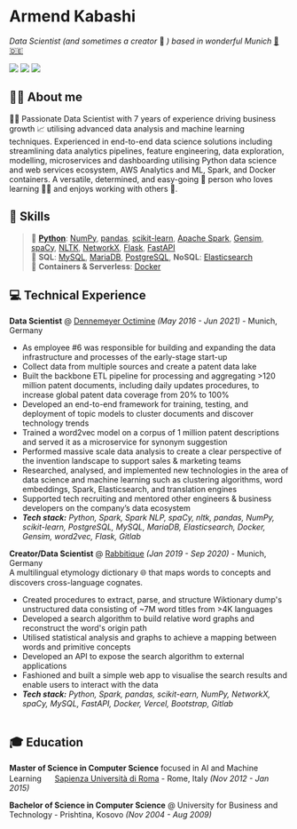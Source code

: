 # Armend Kabashi


_Data Scientist (and sometimes a creator_ 🚀 _) based in wonderful Munich_ [🍺](https://en.wikipedia.org/wiki/Munich) [🇩🇪](https://en.wikipedia.org/wiki/Germany)<br>

[<img src="https://img.shields.io/badge/LinkedIn-0077B5?style=for-the-badge&logo=linkedin&logoColor=white" />](https://www.linkedin.com/in/armendkabashi/) [<img src="https://img.shields.io/badge/GitHub-100000?style=for-the-badge&logo=github&logoColor=white" />](https://github.com/armendk/) [<img src="https://img.shields.io/badge/dev.to-0A0A0A?style=for-the-badge&logo=dev.to&logoColor=white" />](https://dev.to/armendk/)

## 🧙‍♂️ About me
💓🔥 Passionate Data Scientist with 7 years of experience driving business growth 📈 utilising advanced data analysis and machine learning techniques. Experienced in end-to-end data science solutions including streamlining data analytics pipelines, feature engineering, data exploration, modelling, microservices and dashboarding utilising Python data science and web services ecosystem, AWS Analytics and ML, Spark, and Docker containers. A versatile, determined, and easy-going 👋 person who loves learning 📖🧠 and enjoys working with others 🥰.

## 🔮 Skills
> 🍄 **[Python](https://www.python.org/)**: [NumPy](https://numpy.org/), [pandas](https://pandas.pydata.org/), [scikit-learn](https://scikit-learn.org/stable/), [Apache Spark](https://spark.apache.org/), [Gensim](https://radimrehurek.com/gensim/), [spaCy](https://spacy.io/), [NLTK](https://www.nltk.org/), [NetworkX](https://networkx.org/), [Flask](https://flask.palletsprojects.com/en/1.1.x/), [FastAPI](https://fastapi.tiangolo.com/) <br>
> 🍄 **SQL**: [MySQL](https://www.mysql.com/), [MariaDB](https://mariadb.org/), [PostgreSQL](https://www.postgresql.org/), **NoSQL**: [Elasticsearch](https://www.elastic.co/)<br>
> 🍄 **Containers & Serverless**:  [Docker](https://www.docker.com/)<br>

## 💻 Technical Experience

**Data Scientist** @ [Dennemeyer Octimine](https://www.octimine.com/) _(May 2016 - Jun 2021)_ - Munich, Germany<br>
  - As employee #6 was responsible for building and expanding the data infrastructure and processes of the early-stage start-up
  - Collect data from multiple sources and create a patent data lake
  - Built the backbone ETL pipeline for processing and aggregating >120 million patent documents, including daily updates procedures, to increase global patent data coverage from 20% to 100%
  - Developed an end-to-end framework for training, testing, and deployment of topic models to cluster documents and discover technology trends
  - Trained a word2vec model on a corpus of 1 million patent descriptions and served it as a microservice for synonym suggestion
  - Performed massive scale data analysis to create a clear perspective of the invention landscape to support sales & marketing teams
  - Researched, analysed, and implemented new technologies in the area of data science and machine learning such as clustering algorithms, word embeddings, Spark, Elasticsearch, and translation engines
  - Supported tech recruiting and mentored other engineers & business developers on the company’s data ecosystem
  - **_Tech stack:_** _Python, Spark, Spark NLP, spaCy, nltk, pandas, NumPy, scikit-learn, PostgreSQL, MySQL, MariaDB, Elasticsearch, Docker, Gensim, word2vec, Flask, Gitlab_

**Creator/Data Scientist** @ [Rabbitique](https://www.rabbitique.com/) _(Jan 2019 - Sep 2020)_ - Munich, Germany<br>
A multilingual etymology dictionary 🌐 that maps words to concepts and discovers cross-language cognates.
  - Created procedures to extract, parse, and structure Wiktionary dump's unstructured data consisting of ~7M  word titles from >4K languages
  - Developed a search algorithm to build relative word graphs and reconstruct the word's origin path
  - Utilised statistical analysis and graphs to achieve a mapping between words and primitive concepts
  - Developed an API to expose the search algorithm to external applications
  - Fashioned and built a simple web app to visualise the search results and enable users to interact with the data
  - **_Tech stack:_** _Python, Spark, pandas, scikit-earn, NumPy, NetworkX, spaCy, MySQL, FastAPI, Docker, Vercel, Bootstrap, Gitlab_
<br><br>

## 🎓 Education

**Master of Science in Computer Science** focused in AI and Machine Learning 
<img src="https://www.pikpng.com/pngl/m/597-5977915_sapienza-university-of-rome-logo-clipart.png" width="16"> [Sapienza Università di Roma](https://www.diag.uniroma1.it/) - Rome, Italy _(Nov 2012 - Jan 2015)_

**Bachelor of Science in Computer Science** @ University for Business and Technology - Prishtina, Kosovo _(Nov 2004 - Aug 2009)_
